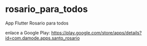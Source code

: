 # rosario_para_todos
App Flutter Rosario para todos

enlace a Google Play:
https://play.google.com/store/apps/details?id=com.damode.apps.santo_rosario
